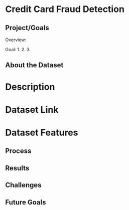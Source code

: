 # Credit Card Fraud Detection

## Project/Goals
Overview:


Goal:
1. 
2. 
3.  
## About the Dataset
# Description
# Dataset Link
# Dataset Features

## Process

## Results

## Challenges 


## Future Goals

